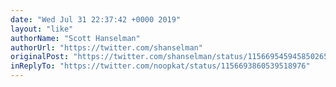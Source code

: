```yaml
---
date: "Wed Jul 31 22:37:42 +0000 2019"
layout: "like"
authorName: "Scott Hanselman"
authorUrl: "https://twitter.com/shanselman"
originalPost: "https://twitter.com/shanselman/status/1156695459458502656"
inReplyTo: "https://twitter.com/noopkat/status/1156693860539518976"
---
```

